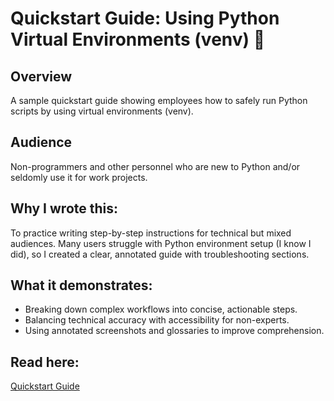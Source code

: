 # Quickstart Guide: Using Python Virtual Environments (venv) 🐍

## Overview
A sample quickstart guide showing employees how to safely run Python scripts by using virtual environments (venv).  

## Audience  
Non-programmers and other personnel who are new to Python and/or seldomly use it for work projects.

## Why I wrote this: 
To practice writing step-by-step instructions for technical but mixed audiences. Many users struggle with Python environment setup (I know I did), so I created a clear, annotated guide with troubleshooting sections.

## What it demonstrates: 
- Breaking down complex workflows into concise, actionable steps.  
- Balancing technical accuracy with accessibility for non-experts.  
- Using annotated screenshots and glossaries to improve comprehension.  

## Read here:  
[Quickstart Guide](TS-Quickstart.pdf)
